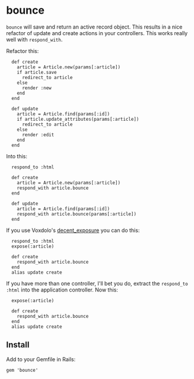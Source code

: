 bounce
======

  `bounce` will save and return an active record object. This results in a nice refactor of update and create actions in your controllers. This works really well with `respond_with`.

  Refactor this:

      def create
        article = Article.new(params[:article])
        if article.save
          redirect_to article
        else
          render :new
        end
      end

      def update
        article = Article.find(params[:id])
        if article.update_attributes(params[:article])
          redirect_to article
        else
          render :edit
        end
      end

  Into this:

      respond_to :html

      def create
        article = Article.new(params[:article])
        respond_with article.bounce
      end

      def update
        article = Article.find(params[:id])
        respond_with article.bounce(params[:article])
      end

  If you use Voxdolo's [decent_exposure](https://github.com/voxdolo/decent_exposure) you can do this:

      respond_to :html
      expose(:article)

      def create
        respond_with article.bounce
      end
      alias update create

  If you have more than one controller, I'll bet you do, extract the `respond_to :html` into the application controller. Now this:

      expose(:article)

      def create
        respond_with article.bounce
      end
      alias update create

Install
-------

Add to your Gemfile in Rails:

    gem 'bounce'
